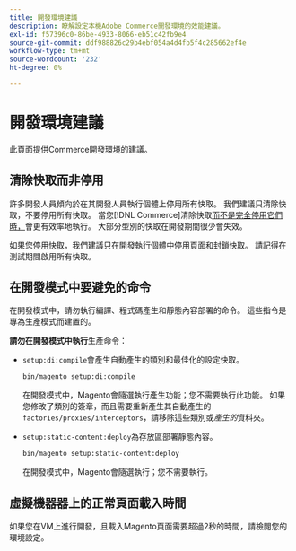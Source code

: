 ```yaml
---
title: 開發環境建議
description: 瞭解設定本機Adobe Commerce開發環境的效能建議。
exl-id: f57396c0-86be-4933-8066-eb51c42fb9e4
source-git-commit: ddf988826c29b4ebf054a4d4fb5f4c285662ef4e
workflow-type: tm+mt
source-wordcount: '232'
ht-degree: 0%

---
```


# 開發環境建議

此頁面提供Commerce開發環境的建議。

## 清除快取而非停用

許多開發人員傾向於在其開發人員執行個體上停用所有快取。 我們建議只清除快取，不要停用所有快取。 當您[!DNL Commerce]清除快取[而不是完全停用它們時，](../configuration/cli/manage-cache.md#clean-and-flush-cache-types)會更有效率地執行。 大部分型別的快取在開發期間很少會失效。

如果您[停用快取](../configuration/cli/manage-cache.md#enable-or-disable-cache-types)，我們建議只在開發執行個體中停用頁面和封鎖快取。 請記得在測試期間啟用所有快取。

## 在開發模式中要避免的命令

在開發模式中，請勿執行編譯、程式碼產生和靜態內容部署的命令。 這些指令是專為生產模式而建置的。

**請勿在開發模式中執行**&#x200B;生產命令：

* `setup:di:compile`會產生自動產生的類別和最佳化的設定快取。

  ```bash
  bin/magento setup:di:compile
  ```

  在開發模式中，Magento會隨選執行產生功能；您不需要執行此功能。 如果您修改了類別的簽章，而且需要重新產生其自動產生的`factories/proxies/interceptors`，請移除這些類別或&#x200B;_產生的_&#x200B;資料夾。

* `setup:static-content:deploy`為存放區部署靜態內容。

  ```bash
  bin/magento setup:static-content:deploy
  ```

  在開發模式中，Magento會隨選執行；您不需要執行。

## 虛擬機器器上的正常頁面載入時間

如果您在VM上進行開發，且載入Magento頁面需要超過2秒的時間，請檢閱您的環境設定。
